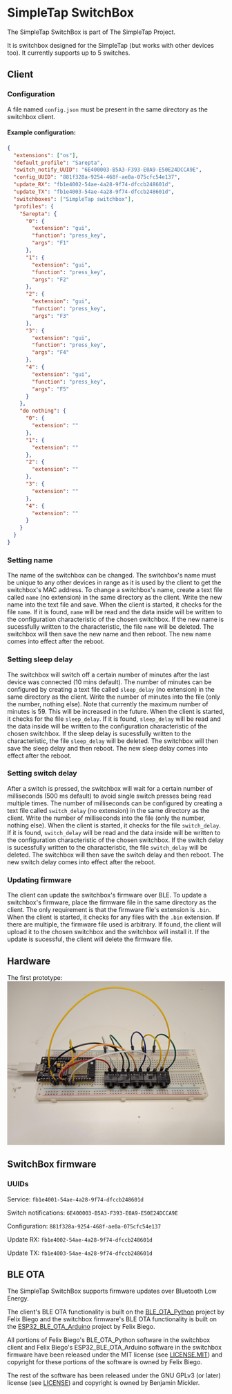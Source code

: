 # SimpleTap SwitchBox
The SimpleTap SwitchBox is part of The SimpleTap Project.

It is switchbox designed for the SimpleTap (but works with other devices too). It currently supports up to 5 switches.

## Client
### Configuration
A file named `config.json` must be present in the same directory as the switchbox client.
#### Example configuration:
```json
{
  "extensions": ["os"],
  "default_profile": "Sarepta",
  "switch_notify_UUID": "6E400003-B5A3-F393-E0A9-E50E24DCCA9E",
  "config_UUID": "881f328a-9254-468f-ae0a-075cfc54e137",
  "update_RX": "fb1e4002-54ae-4a28-9f74-dfccb248601d",
  "update_TX": "fb1e4003-54ae-4a28-9f74-dfccb248601d",
  "switchboxes": ["SimpleTap switchbox"],
  "profiles": {
    "Sarepta": {
      "0": {
        "extension": "gui",
        "function": "press_key",
        "args": "F1"
      },
      "1": {
        "extension": "gui",
        "function": "press_key",
        "args": "F2"
      },
      "2": {
        "extension": "gui",
        "function": "press_key",
        "args": "F3"
      },
      "3": {
        "extension": "gui",
        "function": "press_key",
        "args": "F4"
      },
      "4": {
        "extension": "gui",
        "function": "press_key",
        "args": "F5"
      }
    },
    "do nothing": {
      "0": {
        "extension": ""
      },
      "1": {
        "extension": ""
      },
      "2": {
        "extension": ""
      },
      "3": {
        "extension": ""
      },
      "4": {
        "extension": ""
      }
    }
  }
}
```
### Setting name
The name of the switchbox can be changed. The switchbox's name must be unique to any other devices in range as it is used by the client to get the switchbox's MAC address. To change a switchbox's name, create a text file called `name` (no extension) in the same directory as the client. Write the new name into the text file and save. When the client is started, it checks for the file `name`. If it is found, `name` will be read and the data inside will be written to the configuration characteristic of the chosen switchbox. If the new name is sucessfully written to the characteristic, the file `name` will be deleted. The switchbox will then save the new name and then reboot. The new name comes into effect after the reboot.

### Setting sleep delay
The switchbox will switch off a certain number of minutes after the last device was connected (10 mins default). The number of minutes can be configured by creating a text file called `sleep_delay` (no extension) in the same directory as the client. Write the number of minutes into the file (only the number, nothing else). Note that currently the maximum number of minutes is 59. This will be increased in the future. When the client is started, it checks for the file `sleep_delay`. If it is found, `sleep_delay` will be read and the data inside will be written to the configuration characteristic of the chosen switchbox. If the sleep delay is sucessfully written to the characteristic, the file `sleep_delay` will be deleted. The switchbox will then save the sleep delay and then reboot. The new sleep delay comes into effect after the reboot.

### Setting switch delay
After a switch is pressed, the switchbox will wait for a certain number of milliseconds (500 ms default) to avoid single switch presses being read multiple times. The number of milliseconds can be configured by creating a text file called `switch_delay` (no extension) in the same directory as the client. Write the number of milliseconds into the file (only the number, nothing else). When the client is started, it checks for the file `switch_delay`. If it is found, `switch_delay` will be read and the data inside will be written to the configuration characteristic of the chosen switchbox. If the switch delay is sucessfully written to the characteristic, the file `switch_delay` will be deleted. The switchbox will then save the switch delay and then reboot. The new switch delay comes into effect after the reboot.

### Updating firmware
The client can update the switchbox's firmware over BLE. To update a switchbox's firmware, place the firmware file in the same directory as the client. The only requirement is that the firmware file's extension is `.bin`. When the client is started, it checks for any files with the `.bin` extension. If there are multiple, the firmware file used is arbitrary. If found, the client will upload it to the chosen switchbox and the switchbox will install it. If the update is sucessful, the client will delete the firmware file.

## Hardware
The first prototype:
![The first SimpleTap switchbox prototype](/hardware/images/first-prototype.jpg "The first prototype")

## SwitchBox firmware
### UUIDs
Service: `fb1e4001-54ae-4a28-9f74-dfccb248601d`

Switch notifications: `6E400003-B5A3-F393-E0A9-E50E24DCCA9E`

Configuration: `881f328a-9254-468f-ae0a-075cfc54e137`

Update RX: `fb1e4002-54ae-4a28-9f74-dfccb248601d`

Update TX: `fb1e4003-54ae-4a28-9f74-dfccb248601d`

## BLE OTA
The SimpleTap SwitchBox supports firmware updates over Bluetooth Low Energy.

The client's BLE OTA functionality is built on the [BLE_OTA_Python](https://github.com/fbiego/BLE_OTA_Python) project by Felix Biego and the switchbox firmware's BLE OTA functionality is built on the [ESP32_BLE_OTA_Arduino](https://github.com/fbiego/ESP32_BLE_OTA_Arduino) project by Felix Biego.

All portions of Felix Biego's BLE_OTA_Python software in the switchbox client and Felix Biego's ESP32_BLE_OTA_Arduino software in the switchbox firmware have been released under the MIT license (see [LICENSE.MIT](https://github.com/BenjaminMickler/simpletap_switchbox/blob/main/LICENSE.MIT)) and copyright for these portions of the software is owned by Felix Biego.

The rest of the software has been released under the GNU GPLv3 (or later) license (see [LICENSE](https://github.com/BenjaminMickler/simpletap_switchbox/blob/main/LICENSE)) and copyright is owned by Benjamin Mickler.
